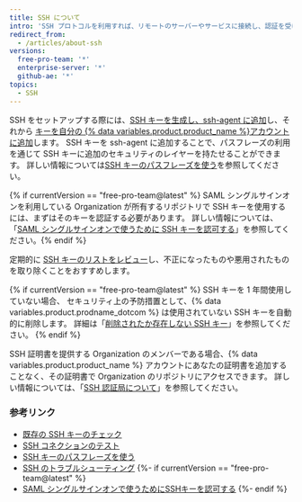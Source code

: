 ```yaml
---
title: SSH について
intro: 'SSH プロトコルを利用すれば、リモートのサーバーやサービスに接続し、認証を受けられます。 SSH キーを使用すると、アクセスのたびにユーザ名と個人アクセストークンを入力することなく {% data variables.product.product_name %} に接続できます。'
redirect_from:
  - /articles/about-ssh
versions:
  free-pro-team: '*'
  enterprise-server: '*'
  github-ae: '*'
topics:
  - SSH
---
```


SSH をセットアップする際には、[SSH キーを生成し、ssh-agent に追加](/articles/generating-a-new-ssh-key-and-adding-it-to-the-ssh-agent)し、それから [ キーを自分の {% data variables.product.product_name %}アカウントに追加](/articles/adding-a-new-ssh-key-to-your-github-account)します。 SSH キーを ssh-agent に追加することで、パスフレーズの利用を通じて SSH キーに追加のセキュリティのレイヤーを持たせることができます。 詳しい情報については[SSH キーのパスフレーズを使う](/articles/working-with-ssh-key-passphrases)を参照してください。

{% if currentVersion == "free-pro-team@latest" %} SAML シングルサインオンを利用している Organization が所有するリポジトリで SSH キーを使用するには、まずはそのキーを認証する必要があります。 詳しい情報については、「[SAML シングルサインオンで使うために SSH キーを認可する](/articles/authorizing-an-ssh-key-for-use-with-saml-single-sign-on)」を参照してください。{% endif %}

定期的に [SSH キーのリストをレビュー](/articles/reviewing-your-ssh-keys)し、不正になったものや悪用されたものを取り除くことをおすすめします。

{% if currentVersion == "free-pro-team@latest" %}
SSH キーを 1 年間使用していない場合、
セキュリティ上の予防措置として、{% data variables.product.prodname_dotcom %} は使用されていない SSH キーを自動的に削除します。 詳細は「[削除されたか存在しない SSH キー](/articles/deleted-or-missing-ssh-keys)」を参照してください。
{% endif %}

SSH 証明書を提供する Organization のメンバーである場合、{% data variables.product.product_name %} アカウントにあなたの証明書を追加することなく、その証明書で Organization のリポジトリにアクセスできます。 詳しい情報については、「[SSH 認証局について](/articles/about-ssh-certificate-authorities)」を参照してください。

### 参考リンク

- [既存の SSH キーのチェック](/articles/checking-for-existing-ssh-keys)
- [SSH コネクションのテスト](/articles/testing-your-ssh-connection)
- [SSH キーのパスフレーズを使う](/articles/working-with-ssh-key-passphrases)
- [SSH のトラブルシューティング](/articles/troubleshooting-ssh)
{%- if currentVersion == "free-pro-team@latest" %}
- [SAML シングルサインオンで使うためにSSHキーを認可する](/articles/authorizing-an-ssh-key-for-use-with-saml-single-sign-on)
{%- endif %}
